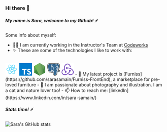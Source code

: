 ### Hi there 👋

<!--
**sarasamain/sarasamain** is a ✨ _special_ ✨ repository because its `README.md` (this file) appears on your GitHub profile.
-->

##### My name is Sara, welcome to my Github! ⚡ 

Some info about myself:</br>
- 👩‍💻 I am currently working in the Instructor's Team at [Codeworks](https://codeworks.me/)
- ✨ These are some of the technologies I like to work with:
</br>
<code><img height="40" alt="React" src="https://raw.githubusercontent.com/github/explore/80688e429a7d4ef2fca1e82350fe8e3517d3494d/topics/react/react.png"></code>
<code><img height="40" alt="Typescript" src="https://raw.githubusercontent.com/github/explore/80688e429a7d4ef2fca1e82350fe8e3517d3494d/topics/typescript/typescript.png"></code>
<code><img height="40" alt="nodeJs" src="https://raw.githubusercontent.com/github/explore/80688e429a7d4ef2fca1e82350fe8e3517d3494d/topics/nodejs/nodejs.png"></code>
<code><img height="40" alt="Postgres" src="https://raw.githubusercontent.com/github/explore/80688e429a7d4ef2fca1e82350fe8e3517d3494d/topics/postgresql/postgresql.png"></code>
<code><img height="40" alt="Redux" src="https://raw.githubusercontent.com/github/explore/80688e429a7d4ef2fca1e82350fe8e3517d3494d/topics/redux/redux.png"></code>
- 🔭 My latest project is [Furniss](https://github.com/sarasamain/Furniss-FrontEnd), a marketplace for pre-loved furniture
- 💬 I am passionate about photography and illustration. I am a cat and nature lover too! 
- 📫 How to reach me: [linkedIn](https://www.linkedin.com/in/sara-samain/)

##### Stats time! ⚡ 
![Sara's GitHub stats](https://github-readme-stats.vercel.app/api?username=sarasamain&count_private=true&show_icons=true&theme=radical)
